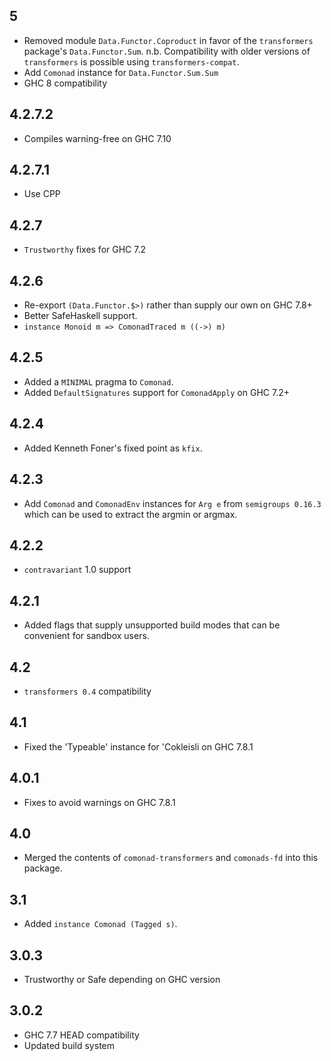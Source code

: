 5
-
* Removed module `Data.Functor.Coproduct` in favor of the `transformers`
  package's `Data.Functor.Sum`. n.b. Compatibility with older versions of
  `transformers` is possible using `transformers-compat`.
* Add `Comonad` instance for `Data.Functor.Sum.Sum`
* GHC 8 compatibility

4.2.7.2
-------
* Compiles warning-free on GHC 7.10

4.2.7.1
-------
* Use CPP

4.2.7
-----
* `Trustworthy` fixes for GHC 7.2

4.2.6
-----
* Re-export `(Data.Functor.$>)` rather than supply our own on GHC 7.8+
* Better SafeHaskell support.
* `instance Monoid m => ComonadTraced m ((->) m)`

4.2.5
-------
* Added a `MINIMAL` pragma to `Comonad`.
* Added `DefaultSignatures` support for `ComonadApply` on GHC 7.2+

4.2.4
-----
* Added Kenneth Foner's fixed point as `kfix`.

4.2.3
-----
* Add `Comonad` and `ComonadEnv` instances for `Arg e` from `semigroups 0.16.3` which can be used to extract the argmin or argmax.

4.2.2
-----
* `contravariant` 1.0 support

4.2.1
-----
* Added flags that supply unsupported build modes that can be convenient for sandbox users.

4.2
---
* `transformers 0.4` compatibility

4.1
---
* Fixed the 'Typeable' instance for 'Cokleisli on GHC 7.8.1

4.0.1
-----
* Fixes to avoid warnings on GHC 7.8.1

4.0
---
* Merged the contents of `comonad-transformers` and `comonads-fd` into this package.

3.1
---
* Added `instance Comonad (Tagged s)`.

3.0.3
-----
* Trustworthy or Safe depending on GHC version

3.0.2
-------
* GHC 7.7 HEAD compatibility
* Updated build system
